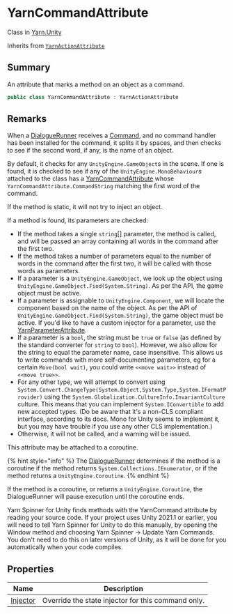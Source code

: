 # YarnCommandAttribute

Class in [Yarn.Unity](../)

Inherits from [`YarnActionAttribute`](../yarn.unity.yarnactionattribute/)

## Summary

An attribute that marks a method on an object as a command.

```csharp
public class YarnCommandAttribute : YarnActionAttribute
```

## Remarks

When a [DialogueRunner](../yarn.unity.dialoguerunner/) receives a [Command](../../yarn/yarn.command/), and no command handler has been installed for the command, it splits it by spaces, and then checks to see if the second word, if any, is the name of an object.

By default, it checks for any `UnityEngine.GameObject`s in the scene. If one is found, it is checked to see if any of the `UnityEngine.MonoBehaviour`s attached to the class has a [YarnCommandAttribute](./) whose `YarnCommandAttribute.CommandString` matching the first word of the command.

If the method is static, it will not try to inject an object.

If a method is found, its parameters are checked:

* If the method takes a single `string`\[] parameter, the method is called, and will be passed an array containing all words in the command after the first two.
* If the method takes a number of parameters equal to the number of words in the command after the first two, it will be called with those words as parameters.
* If a parameter is a `UnityEngine.GameObject`, we look up the object using `UnityEngine.GameObject.Find(System.String)`. As per the API, the game object must be active.
* If a parameter is assignable to `UnityEngine.Component`, we will locate the component based on the name of the object. As per the API of `UnityEngine.GameObject.Find(System.String)`, the game object must be active. If you'd like to have a custom injector for a parameter, use the [YarnParameterAttribute](../yarn.unity.yarnparameterattribute/).
* If a parameter is a `bool`, the string must be `true` or `false` (as defined by the standard converter for `string` to `bool`). However, we also allow for the string to equal the parameter name, case insensitive. This allows us to write commands with more self-documenting parameters, eg for a certain `Move(bool wait)`, you could write `<<move wait>>` instead of `<<move true>>`.
* For any other type, we will attempt to convert using `System.Convert.ChangeType(System.Object,System.Type,System.IFormatProvider)` using the `System.Globalization.CultureInfo.InvariantCulture` culture. This means that you can implement `System.IConvertible` to add new accepted types. (Do be aware that it's a non-CLS compliant interface, according to its docs. Mono for Unity seems to implement it, but you may have trouble if you use any other CLS implementation.)
* Otherwise, it will not be called, and a warning will be issued.

This attribute may be attached to a coroutine.

{% hint style="info" %}
The [DialogueRunner](../yarn.unity.dialoguerunner/) determines if the method is a coroutine if the method returns `System.Collections.IEnumerator`, or if the method returns a `UnityEngine.Coroutine`.
{% endhint %}

If the method is a coroutine, or returns a `UnityEngine.Coroutine`, the DialogueRunner will pause execution until the coroutine ends.

Yarn Spinner for Unity finds methods with the YarnCommand attribute by reading your source code. If your project uses Unity 2021.1 or earlier, you will need to tell Yarn Spinner for Unity to do this manually, by opening the Window method and choosing Yarn Spinner -> Update Yarn Commands. You don't need to do this on later versions of Unity, as it will be done for you automatically when your code compiles.

## Properties

| Name                                                    | Description                                        |
| ------------------------------------------------------- | -------------------------------------------------- |
| [Injector](yarn.unity.yarncommandattribute.injector.md) | Override the state injector for this command only. |
